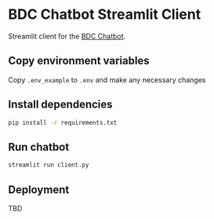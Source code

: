 # BDC Chatbot Streamlit Client

Streamlit client for the [BDC Chatbot](https://github.com/RENCI/BDC_Chatbot/).

## Copy environment variables
Copy `.env_example` to `.env` and make any necessary changes

## Install dependencies

```bash
pip install -r requirements.txt
```

## Run chatbot

```bash
streamlit run client.py
```

## Deployment

TBD
